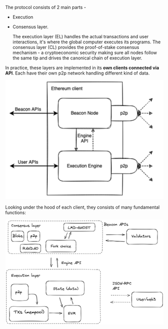 The protocol consists of 2 main parts - 
- Execution 
- Consensus layer.

  The execution layer (EL) handles the actual transactions and user interactions, it's where the global computer executes its programs. The consensus layer (CL) provides the proof-of-stake consensus mechanism - a cryptoeconomic security making sure all nodes follow the same tip and drives the canonical chain of execution layer.

In practice, these layers are implemented in its **own clients connected via API**. Each have their own p2p network handling different kind of data.


![alt text](image.png)

Looking under the hood of each client, they consists of many fundamental functions:

![alt text](image-1.png)